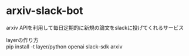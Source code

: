# arxiv-slack-bot
arxiv APIを利用して毎日定期的に新規の論文をslackに投げてくれるサービス

layerの作り方  
pip install -t layer/python openai slack-sdk arxiv